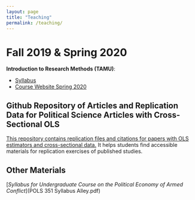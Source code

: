 ```yaml
---
layout: page
title: "Teaching"
permalink: /teaching/ 
---
```


# Fall 2019 & Spring 2020 

**Introduction to Research Methods (TAMU)**:
- [Syllabus]()
- [Course Website Spring 2020](https://joshuaalley.github.io/pols-209/)


## Github Repository of Articles and Replication Data for Political Science Articles with Cross-Sectional OLS

[This repository contains replication files and citations for papers with OLS estimators and cross-sectional data.](https://github.com/joshuaalley/cross-sectional-ols) It helps students find accessible materials for replication exercises of published studies.  


## Other Materials

[*Syllabus for Undergraduate Course on the Political Economy of Armed Conflict*](POLS 351 Syllabus Alley.pdf) 


